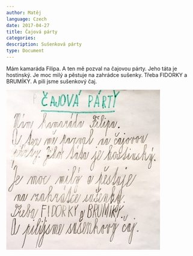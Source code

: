 ```yaml
---
author: Matěj
language: Czech
date: 2017-04-27
title: Čajová párty
categories:
description: Sušenková párty 
type: Document
---
```


Mám kamaráda Filipa. A ten mě pozval na čajovou párty. Jeho táta je hostinský. Je moc milý a pěstuje na zahrádce sušenky. Třeba FIDORKY a BRUMÍKY. A pili jsme sušenkový čaj.

 ![obrázek blížícího se meteoritu](/images/matej/170427_Matej_SusenkovaParty.jpg)
 